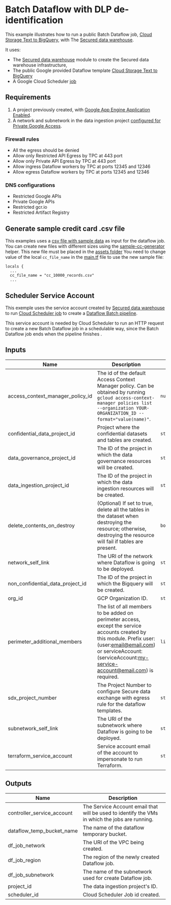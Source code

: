 # Batch Dataflow with DLP de-identification

This example illustrates how to run a public Batch Dataflow job, [Cloud Storage Text to BigQuery](https://cloud.google.com/dataflow/docs/guides/templates/provided-batch#gcstexttobigquery), with The [Secured data warehouse](../../README.md).

It uses:

- The [Secured data warehouse](../../README.md) module to create the Secured data warehouse infrastructure,
- The public Google provided Dataflow template [Cloud Storage Text to BigQuery](https://cloud.google.com/dataflow/docs/guides/templates/provided-batch#cloud-storage-text-to-bigquery)
- A Google Cloud Scheduler [job](https://cloud.google.com/scheduler/docs/creating#creating_jobs)

## Requirements

1. A project previously created, with [Google App Engine Application Enabled](https://cloud.google.com/scheduler/docs/quickstart#create_a_project_with_an_app_engine_app).
1. A network and subnetwork in the data ingestion project [configured for Private Google Access](https://cloud.google.com/vpc/docs/configure-private-google-access).

### Firewall rules

- All the egress should be denied
- Allow only Restricted API Egress by TPC at 443 port
- Allow only Private API Egress by TPC at 443 port
- Allow ingress Dataflow workers by TPC at ports 12345 and 12346
- Allow egress Dataflow workers by TPC at ports 12345 and 12346

### DNS configurations

- Restricted Google APIs
- Private Google APIs
- Restricted gcr.io
- Restricted Artifact Registry

## Generate sample credit card .csv file

This examples uses a [csv file with sample data](../assets/cc_10000_records.csv) as input for the dataflow job.
You can create new files with different sizes using the [sample-cc-generator](helpers/sample-cc-generator/README.md) helper.
This new file must be placed in the [assets folder](../assets)
You need to change value of the local `cc_file_name` in the [main.tf](./main.tf#L28) file to use the new sample file:

```hcl
locals {
  ...
  cc_file_name = "cc_10000_records.csv"
  ...
```

## Scheduler Service Account

This exemple uses the service account created by [Secured data warehouse](../../README.md) to run [Cloud Scheduler
job](https://cloud.google.com/scheduler/docs/creating#creating_jobs) to create a [Dataflow Batch pipeline](https://cloud.google.com/dataflow/docs/guides/templates/provided-batch#cloud-storage-text-to-bigquery).

This service account is needed by Cloud Scheduler to run an HTTP request to create a new Batch Dataflow job in a schedulable way,
since the Batch Dataflow job ends when the pipeline finishes .

<!-- BEGINNING OF PRE-COMMIT-TERRAFORM DOCS HOOK -->
## Inputs

| Name | Description | Type | Default | Required |
|------|-------------|------|---------|:--------:|
| access\_context\_manager\_policy\_id | The id of the default Access Context Manager policy. Can be obtained by running `gcloud access-context-manager policies list --organization YOUR-ORGANIZATION_ID --format="value(name)"`. | `number` | n/a | yes |
| confidential\_data\_project\_id | Project where the confidential datasets and tables are created. | `string` | n/a | yes |
| data\_governance\_project\_id | The ID of the project in which the data governance resources will be created. | `string` | n/a | yes |
| data\_ingestion\_project\_id | The ID of the project in which the data ingestion resources will be created. | `string` | n/a | yes |
| delete\_contents\_on\_destroy | (Optional) If set to true, delete all the tables in the dataset when destroying the resource; otherwise, destroying the resource will fail if tables are present. | `bool` | `false` | no |
| network\_self\_link | The URI of the network where Dataflow is going to be deployed. | `string` | n/a | yes |
| non\_confidential\_data\_project\_id | The ID of the project in which the Bigquery will be created. | `string` | n/a | yes |
| org\_id | GCP Organization ID. | `string` | n/a | yes |
| perimeter\_additional\_members | The list of all members to be added on perimeter access, except the service accounts created by this module. Prefix user: (user:email@email.com) or serviceAccount: (serviceAccount:my-service-account@email.com) is required. | `list(string)` | n/a | yes |
| sdx\_project\_number | The Project Number to configure Secure data exchange with egress rule for the dataflow templates. | `string` | n/a | yes |
| subnetwork\_self\_link | The URI of the subnetwork where Dataflow is going to be deployed. | `string` | n/a | yes |
| terraform\_service\_account | Service account email of the account to impersonate to run Terraform. | `string` | n/a | yes |

## Outputs

| Name | Description |
|------|-------------|
| controller\_service\_account | The Service Account email that will be used to identify the VMs in which the jobs are running. |
| dataflow\_temp\_bucket\_name | The name of the dataflow temporary bucket. |
| df\_job\_network | The URI of the VPC being created. |
| df\_job\_region | The region of the newly created Dataflow job. |
| df\_job\_subnetwork | The name of the subnetwork used for create Dataflow job. |
| project\_id | The data ingestion project's ID. |
| scheduler\_id | Cloud Scheduler Job id created. |

<!-- END OF PRE-COMMIT-TERRAFORM DOCS HOOK -->
